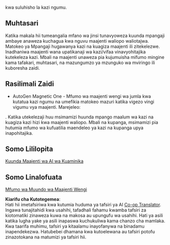 <!--
CO_OP_TRANSLATOR_METADATA:
{
  "original_hash": "e4e06d3b5d6207459a019c05fee5eb4b",
  "translation_date": "2025-07-12T10:45:16+00:00",
  "source_file": "07-planning-design/README.md",
  "language_code": "sw"
}
-->
kwa suluhisho la kazi ngumu.

## Muhtasari

Katika makala hii tumeangalia mfano wa jinsi tunavyoweza kuunda mpangaji ambaye anaweza kuchagua kwa nguvu maajenti waliopo waliotajwa. Matokeo ya Mpangaji hugawanya kazi na kuagiza maajenti ili zitekelezwe. Inadhaniwa maajenti wana upatikanaji wa kazi/vifaa vinavyohitajika kutekeleza kazi. Mbali na maajenti unaweza pia kujumuisha mifumo mingine kama tafakari, muhtasari, na mazungumzo ya mzunguko wa mviringo ili kuboresha zaidi.

## Rasilimali Zaidi

* AutoGen Magnetic One - Mfumo wa maajenti wengi wa jumla kwa kutatua kazi ngumu na umefikia matokeo mazuri katika vigezo vingi vigumu vya maajenti. Marejeleo:

. Katika utekelezaji huu msimamizi huunda mpango maalum wa kazi na kuagiza kazi hizi kwa maajenti waliopo. Mbali na kupanga, msimamizi pia hutumia mfumo wa kufuatilia maendeleo ya kazi na kupanga upya inapohitajika.

## Somo Lililopita

[Kuunda Maajenti wa AI wa Kuaminika](../06-building-trustworthy-agents/README.md)

## Somo Linalofuata

[Mfumo wa Muundo wa Maajenti Wengi](../08-multi-agent/README.md)

**Kiarifu cha Kutotegemea**:  
Hati hii imetafsiriwa kwa kutumia huduma ya tafsiri ya AI [Co-op Translator](https://github.com/Azure/co-op-translator). Ingawa tunajitahidi kwa usahihi, tafadhali fahamu kwamba tafsiri za kiotomatiki zinaweza kuwa na makosa au upungufu wa usahihi. Hati ya asili katika lugha yake ya asili inapaswa kuchukuliwa kama chanzo cha mamlaka. Kwa taarifa muhimu, tafsiri ya kitaalamu inayofanywa na binadamu inapendekezwa. Hatubebei dhamana kwa kutoelewana au tafsiri potofu zinazotokana na matumizi ya tafsiri hii.